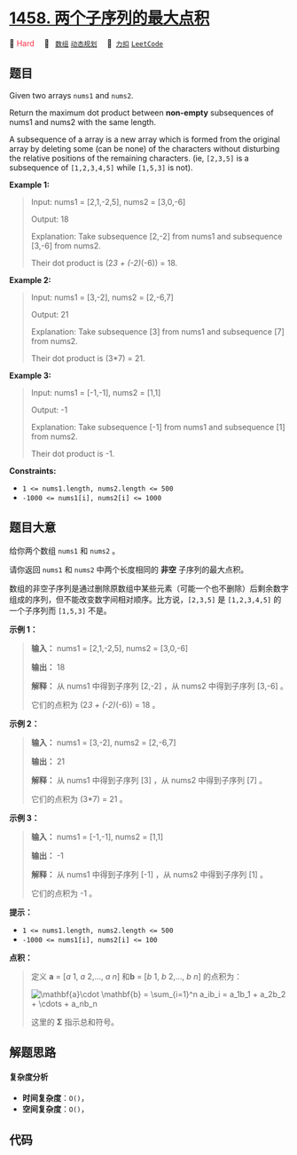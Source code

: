 # [1458. 两个子序列的最大点积](https://2xiao.github.io/leetcode-js/problem/1458.html)

🔴 <font color=#ff334b>Hard</font>&emsp; 🔖&ensp; [`数组`](/tag/array.md) [`动态规划`](/tag/dynamic-programming.md)&emsp; 🔗&ensp;[`力扣`](https://leetcode.cn/problems/max-dot-product-of-two-subsequences) [`LeetCode`](https://leetcode.com/problems/max-dot-product-of-two-subsequences)

## 题目

Given two arrays `nums1` and `nums2`.

Return the maximum dot product between **non-empty** subsequences of nums1 and
nums2 with the same length.

A subsequence of a array is a new array which is formed from the original
array by deleting some (can be none) of the characters without disturbing the
relative positions of the remaining characters. (ie, `[2,3,5]` is a
subsequence of `[1,2,3,4,5]` while `[1,5,3]` is not).



**Example 1:**

> Input: nums1 = [2,1,-2,5], nums2 = [3,0,-6]
> 
> Output: 18
> 
> Explanation: Take subsequence [2,-2] from nums1 and subsequence [3,-6] from nums2.
> 
> Their dot product is (2*3 + (-2)*(-6)) = 18.

**Example 2:**

> Input: nums1 = [3,-2], nums2 = [2,-6,7]
> 
> Output: 21
> 
> Explanation: Take subsequence [3] from nums1 and subsequence [7] from nums2.
> 
> Their dot product is (3*7) = 21.

**Example 3:**

> Input: nums1 = [-1,-1], nums2 = [1,1]
> 
> Output: -1
> 
> Explanation: Take subsequence [-1] from nums1 and subsequence [1] from nums2.
> 
> Their dot product is -1.



**Constraints:**

  * `1 <= nums1.length, nums2.length <= 500`
  * `-1000 <= nums1[i], nums2[i] <= 1000`


## 题目大意

给你两个数组 `nums1` 和 `nums2` 。

请你返回 `nums1` 和 `nums2` 中两个长度相同的 **非空** 子序列的最大点积。

数组的非空子序列是通过删除原数组中某些元素（可能一个也不删除）后剩余数字组成的序列，但不能改变数字间相对顺序。比方说，`[2,3,5]` 是
`[1,2,3,4,5]` 的一个子序列而 `[1,5,3]` 不是。



**示例 1：**

> 
> 
> 
> 
> 
> **输入：** nums1 = [2,1,-2,5], nums2 = [3,0,-6]
> 
> **输出：** 18
> 
> **解释：** 从 nums1 中得到子序列 [2,-2] ，从 nums2 中得到子序列 [3,-6] 。
> 
> 它们的点积为 (2*3 + (-2)*(-6)) = 18 。

**示例 2：**

> 
> 
> 
> 
> 
> **输入：** nums1 = [3,-2], nums2 = [2,-6,7]
> 
> **输出：** 21
> 
> **解释：** 从 nums1 中得到子序列 [3] ，从 nums2 中得到子序列 [7] 。
> 
> 它们的点积为 (3*7) = 21 。

**示例 3：**

> 
> 
> 
> 
> 
> **输入：** nums1 = [-1,-1], nums2 = [1,1]
> 
> **输出：** -1
> 
> **解释：** 从 nums1 中得到子序列 [-1] ，从 nums2 中得到子序列 [1] 。
> 
> 它们的点积为 -1 。



**提示：**

  * `1 <= nums1.length, nums2.length <= 500`
  * `-1000 <= nums1[i], nums2[i] <= 100`



**点积：**

> 
> 
> 
> 
> 
> 定义 **a**  = [_a_ 1, _a_ 2,…, _a_ _n_] 和**b** = [_b_ 1, _b_ 2,…, _b_ _n_] 的点积为：
> 
> 
> 
> ![\\mathbf{a}\\cdot \\mathbf{b} = \\sum_{i=1}^n a_ib_i = a_1b_1 + a_2b_2 + \\cdots + a_nb_n ](https://pic.leetcode-cn.com/1666164309-PBJMQp-image.png)
> 
> 
> 
> 这里的 **Σ** 指示总和符号。
> 
> 


## 解题思路

#### 复杂度分析

- **时间复杂度**：`O()`，
- **空间复杂度**：`O()`，

## 代码

```javascript

```